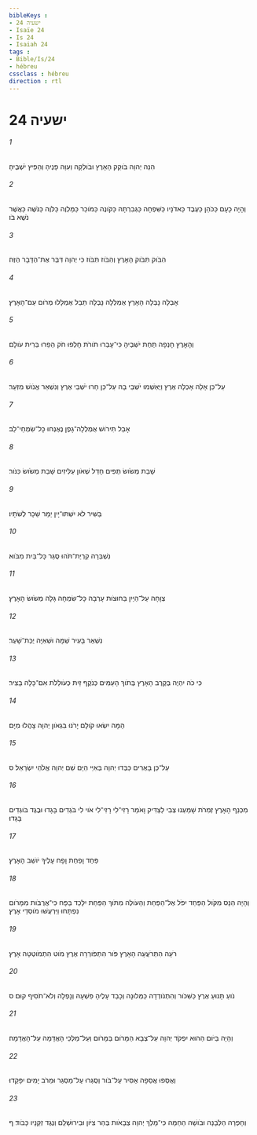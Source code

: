 ```yaml
---
bibleKeys : 
- ישעיה 24
- Isaïe 24
- Is 24
- Isaiah 24
tags : 
- Bible/Is/24
- hébreu
cssclass : hébreu
direction : rtl
---
```


# ישעיה 24

###### 1
הִנֵּה יְהוָה בֹּוקֵק הָאָרֶץ וּבֹולְקָהּ וְעִוָּה פָנֶיהָ וְהֵפִיץ יֹשְׁבֶיהָ׃
###### 2
וְהָיָה כָעָם כַּכֹּהֵן כַּעֶבֶד כַּאדֹנָיו כַּשִּׁפְחָה כַּגְּבִרְתָּהּ כַּקֹּונֶה כַּמֹּוכֵר כַּמַּלְוֶה כַּלֹּוֶה כַּנֹּשֶׁה כַּאֲשֶׁר נֹשֶׁא בֹו׃
###### 3
הִבֹּוק תִּבֹּוק הָאָרֶץ וְהִבֹּוז תִּבֹּוז כִּי יְהוָה דִּבֶּר אֶת־הַדָּבָר הַזֶּה׃
###### 4
אָבְלָה נָבְלָה הָאָרֶץ אֻמְלְלָה נָבְלָה תֵּבֵל אֻמְלָלוּ מְרֹום עַם־הָאָרֶץ׃
###### 5
וְהָאָרֶץ חָנְפָה תַּחַת יֹשְׁבֶיהָ כִּי־עָבְרוּ תֹורֹת חָלְפוּ חֹק הֵפֵרוּ בְּרִית עֹולָם׃
###### 6
עַל־כֵּן אָלָה אָכְלָה אֶרֶץ וַיֶּאְשְׁמוּ יֹשְׁבֵי בָהּ עַל־כֵּן חָרוּ יֹשְׁבֵי אֶרֶץ וְנִשְׁאַר אֱנֹושׁ מִזְעָר׃
###### 7
אָבַל תִּירֹושׁ אֻמְלְלָה־גָפֶן נֶאֶנְחוּ כָּל־שִׂמְחֵי־לֵב׃
###### 8
שָׁבַת מְשֹׂושׂ תֻּפִּים חָדַל שְׁאֹון עַלִּיזִים שָׁבַת מְשֹׂושׂ כִּנֹּור׃
###### 9
בַּשִּׁיר לֹא יִשְׁתּוּ־יָיִן יֵמַר שֵׁכָר לְשֹׁתָיו׃
###### 10
נִשְׁבְּרָה קִרְיַת־תֹּהוּ סֻגַּר כָּל־בַּיִת מִבֹּוא׃
###### 11
צְוָחָה עַל־הַיַּיִן בַּחוּצֹות עָרְבָה כָּל־שִׂמְחָה גָּלָה מְשֹׂושׂ הָאָרֶץ׃
###### 12
נִשְׁאַר בָּעִיר שַׁמָּה וּשְׁאִיָּה יֻכַּת־שָׁעַר׃
###### 13
כִּי כֹה יִהְיֶה בְּקֶרֶב הָאָרֶץ בְּתֹוךְ הָעַמִּים כְּנֹקֶף זַיִת כְּעֹולֵלֹת אִם־כָּלָה בָצִיר׃
###### 14
הֵמָּה יִשְׂאוּ קֹולָם יָרֹנּוּ בִּגְאֹון יְהוָה צָהֲלוּ מִיָּם׃
###### 15
עַל־כֵּן בָּאֻרִים כַּבְּדוּ יְהוָה בְּאִיֵּי הַיָּם שֵׁם יְהוָה אֱלֹהֵי יִשְׂרָאֵל׃ ס
###### 16
מִכְּנַף הָאָרֶץ זְמִרֹת שָׁמַעְנוּ צְבִי לַצַּדִּיק וָאֹמַר רָזִי־לִי רָזִי־לִי אֹוי לִי בֹּגְדִים בָּגָדוּ וּבֶגֶד בֹּוגְדִים בָּגָדוּ׃
###### 17
פַּחַד וָפַחַת וָפָח עָלֶיךָ יֹושֵׁב הָאָרֶץ׃
###### 18
וְהָיָה הַנָּס מִקֹּול הַפַּחַד יִפֹּל אֶל־הַפַּחַת וְהָעֹולֶה מִתֹּוךְ הַפַּחַת יִלָּכֵד בַּפָּח כִּי־אֲרֻבֹּות מִמָּרֹום נִפְתָּחוּ וַיִּרְעֲשׁוּ מֹוסְדֵי אָרֶץ׃
###### 19
רֹעָה הִתְרֹעֲעָה הָאָרֶץ פֹּור הִתְפֹּורְרָה אֶרֶץ מֹוט הִתְמֹוטְטָה אָרֶץ׃
###### 20
נֹועַ תָּנוּעַ אֶרֶץ כַּשִּׁכֹּור וְהִתְנֹודְדָה כַּמְּלוּנָה וְכָבַד עָלֶיהָ פִּשְׁעָהּ וְנָפְלָה וְלֹא־תֹסִיף קוּם׃ ס
###### 21
וְהָיָה בַּיֹּום הַהוּא יִפְקֹד יְהוָה עַל־צְבָא הַמָּרֹום בַּמָּרֹום וְעַל־מַלְכֵי הָאֲדָמָה עַל־הָאֲדָמָה׃
###### 22
וְאֻסְּפוּ אֲסֵפָה אַסִּיר עַל־בֹּור וְסֻגְּרוּ עַל־מַסְגֵּר וּמֵרֹב יָמִים יִפָּקֵדוּ׃
###### 23
וְחָפְרָה הַלְּבָנָה וּבֹושָׁה הַחַמָּה כִּי־מָלַךְ יְהוָה צְבָאֹות בְּהַר צִיֹּון וּבִירוּשָׁלִַם וְנֶגֶד זְקֵנָיו כָּבֹוד׃ ף
